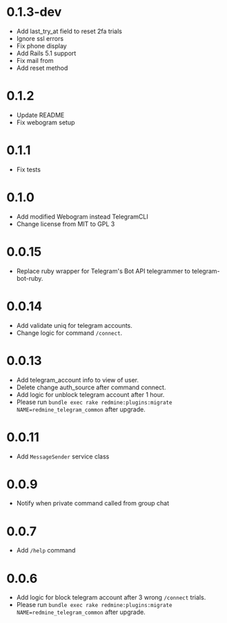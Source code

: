 # 0.1.3-dev

* Add last_try_at field to reset 2fa trials
* Ignore ssl errors
* Fix phone display
* Add Rails 5.1 support
* Fix mail from
* Add reset method

# 0.1.2

* Update README
* Fix webogram setup

# 0.1.1

* Fix tests

# 0.1.0

* Add modified Webogram instead TelegramCLI
* Change license from MIT to GPL 3

# 0.0.15

* Replace ruby wrapper for Telegram's Bot API telegrammer to telegram-bot-ruby.

# 0.0.14

* Add validate uniq for telegram accounts.
* Change logic for command `/connect`.

# 0.0.13

* Add telegram_account info to view of user.
* Delete change auth_source after command connect.
* Add logic for unblock telegram account after 1 hour.
* Please run `bundle exec rake redmine:plugins:migrate NAME=redmine_telegram_common` after upgrade.

# 0.0.11

* Add `MessageSender` service class

# 0.0.9

* Notify when private command called from group chat

# 0.0.7

* Add `/help` command

# 0.0.6

* Add logic for block telegram account after 3 wrong `/connect` trials.
* Please run `bundle exec rake redmine:plugins:migrate NAME=redmine_telegram_common` after upgrade.
